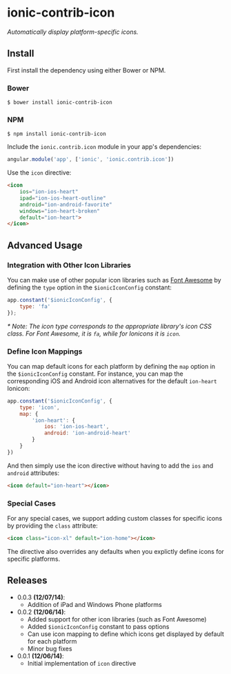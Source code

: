 ionic-contrib-icon
==================

_Automatically display platform-specific icons._

## Install

First install the dependency using either Bower or NPM.

### Bower

```shell
$ bower install ionic-contrib-icon
```

### NPM

```shell
$ npm install ionic-contrib-icon
```

Include the `ionic.contrib.icon` module in your app's dependencies:

```javascript
angular.module('app', ['ionic', 'ionic.contrib.icon'])
```

Use the `icon` directive:

```html
<icon
    ios="ion-ios-heart"
    ipad="ion-ios-heart-outline"
    android="ion-android-favorite"
    windows="ion-heart-broken"
    default="ion-heart">
</icon>
```

## Advanced Usage

### Integration with Other Icon Libraries

You can make use of other popular icon libraries such as [Font Awesome](https://fortawesome.github.io/Font-Awesome/) by defining the `type` option in the `$ionicIconConfig` constant:

```javascript
app.constant('$ionicIconConfig', {
    type: 'fa'
});
```

_* Note: The icon type corresponds to the appropriate library's icon CSS class. For Font Awesome, it is `fa`, while for Ionicons it is `icon`._

### Define Icon Mappings

You can map default icons for each platform by defining the `map` option in the `$ionicIconConfig` constant. For instance, you can map the corresponding iOS and Android icon alternatives for the default `ion-heart` Ionicon:

```javascript
app.constant('$ionicIconConfig', {
    type: 'icon',
    map: {
        'ion-heart': {
            ios: 'ion-ios-heart',
            android: 'ion-android-heart'
        }
    }
})
```

And then simply use the icon directive without having to add the `ios` and `android` attributes:

```html
<icon default="ion-heart"></icon>
```

### Special Cases

For any special cases, we support adding custom classes for specific icons by providing the `class` attribute:

```html
<icon class="icon-xl" default="ion-home"></icon>
```

The directive also overrides any defaults when you explictly define icons for specific platforms.

## Releases

- 0.0.3 __(12/07/14)__:
    - Addition of iPad and Windows Phone platforms
- 0.0.2 __(12/06/14)__:
    - Added support for other icon libraries (such as Font Awesome)
    - Added `$ionicIconConfig` constant to pass options
    - Can use icon mapping to define which icons get displayed by default for each platform
    - Minor bug fixes
- 0.0.1 __(12/06/14)__:
    - Initial implementation of `icon` directive
